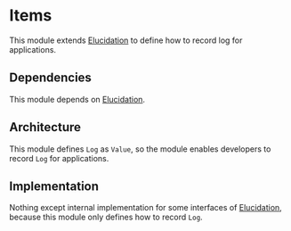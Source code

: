 # Items

This module extends [Elucidation](./Elucidation.md) to define how to record log for applications.

## Dependencies

This module depends on [Elucidation](./Elucidation.md).

## Architecture

This module defines `Log` as `Value`, so the module enables developers to record `Log` for applications.

## Implementation

Nothing except internal implementation for some interfaces of [Elucidation](./Elucidation.md), because this module only defines how to record `Log`.

